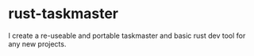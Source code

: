# rust-taskmaster
I create a re-useable and portable taskmaster and basic rust dev tool for any new projects.
